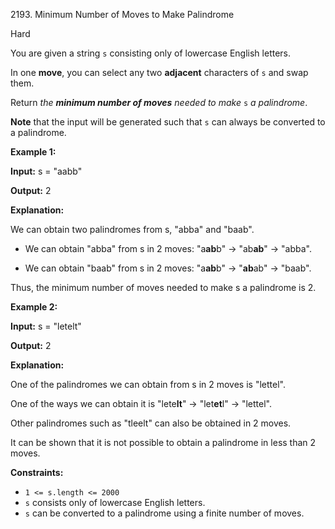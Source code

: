 2193\. Minimum Number of Moves to Make Palindrome

Hard

You are given a string `s` consisting only of lowercase English letters.

In one **move**, you can select any two **adjacent** characters of `s` and swap them.

Return _the **minimum number of moves** needed to make_ `s` _a palindrome_.

**Note** that the input will be generated such that `s` can always be converted to a palindrome.

**Example 1:**

**Input:** s = "aabb"

**Output:** 2

**Explanation:**

We can obtain two palindromes from s, "abba" and "baab".

- We can obtain "abba" from s in 2 moves: "a**ab**b" -> "ab**ab**" -> "abba".

- We can obtain "baab" from s in 2 moves: "a**ab**b" -> "**ab**ab" -> "baab".

Thus, the minimum number of moves needed to make s a palindrome is 2. 

**Example 2:**

**Input:** s = "letelt"

**Output:** 2

**Explanation:**

One of the palindromes we can obtain from s in 2 moves is "lettel".

One of the ways we can obtain it is "lete**lt**" -> "let**et**l" -> "lettel".

Other palindromes such as "tleelt" can also be obtained in 2 moves.

It can be shown that it is not possible to obtain a palindrome in less than 2 moves. 

**Constraints:**

*   `1 <= s.length <= 2000`
*   `s` consists only of lowercase English letters.
*   `s` can be converted to a palindrome using a finite number of moves.